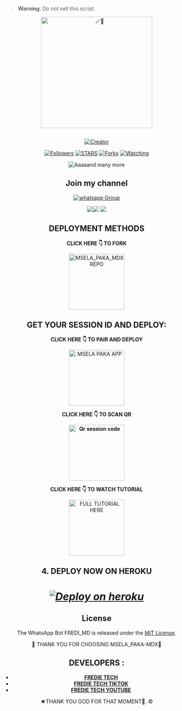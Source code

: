

> **Warning**: Do not sell this script.

<center>

<img alt=🪄🍪 height="300" src="https://telegra.ph/file/4b6a6c37cc8f928649725.jpg">


  <a href="#"><img src="http://readme-typing-svg.herokuapp.com?color=d1fa02&center=true&vCenter=true&multiline=false&lines=MSELA_PAKA_MDX+V3.0.0+RESPONDS+FAST" alt="">
</p>
<p align="center">
<a href="#"><img title="Creator" src="https://img.shields.io/badge/Creator-FREDIE TECH-green.svg?style=for-the-badge&logo=github">


</p>
  <p align="center">
<a href="https://github.com/fred1e?tab=followers"><img title="Followers" src="https://img.shields.io/github/followers/MselaPakamdx?label=Followers&style=social"></a>
<a href="https://github.com/Fred1e/Msela_Paka_mdx/stargazers/"><img title="STARS" src="https://img.shields.io/github/stars/Fred1e/Msela_Paka_mdx?&style=social"></a>
<a href="https://github.com/Fred1e/Msela_Paka_mdx/network/members"><img title="Forks" src="https://img.shields.io/github/forks/Fred1e/Msela_Paka_mdx?style=social"></a>
<a href="https://github.com/Fred1e/Msela_Paka_mdx/watchers"><img title="Watching" src="https://img.shields.io/github/watchers/Fred1e/Msela_Paka_mdx?label=Watching&style=social"></a>
   
![Aaaaand many more](res/readme/context.gif)

 ## Join my channel

<a href="https://whatsapp.com/channel/0029VafeCKHKmCPMtW3bFA08" target="_blank">
    <img alt="whatsapp Group" src="https://img.shields.io/badge/ Whatsapp Support Channel -25D366?style=for-the-badge&logo=whatsapp&logoColor=white" />
  </a>
</p>
<a><img src='https://i.imgur.com/LyHic3i.gif'/></a><a><img src='https://i.imgur.com/LyHic3i.gif'/></a>
<a><img src='https://i.imgur.com/LyHic3i.gif'/></a>

## DEPLOYMENT METHODS
 
**CLICK HERE 👇 TO FORK**

<a href="https://github.com/Fred1e/MSELA_PAKA_MDX/fork"><img src="https://img.shields.io/badge/Fork%20Fredimd%20Repo-gold" alt="MSELA_PAKA_MDX REPO" width="150"></a>

## GET YOUR SESSION ID AND DEPLOY:
  
 **CLICK HERE 👇 TO PAIR AND DEPLOY**
 
  <a href="https://fredietechpaka-6f1d0c190e96.herokuapp.com/"><img src="https://img.shields.io/badge/Pair%20session%20code-blue" alt="MSELA PAKA APP" width="150"></a>

**CLICK HERE 👇 TO SCAN QR**

<a href="https://fredietechpaka-6f1d0c190e96.herokuapp.com/qr"><img src="https://img.shields.io/badge/QR%20session%20code-dark blue" alt="𝐐𝐫 𝐬𝐞𝐬𝐬𝐢𝐨𝐧 𝐜𝐨𝐝𝐞" width="150"></a>

**CLICK HERE 👇 TO WATCH TUTORIAL**

<a href="https://www.youtube.com/@freeonlinetvT1"><img src="https://img.shields.io/badge/WATCH%20FULL%20TUTORIAL-red" alt="FULL TUTORIAL HERE" width="150"></a>

## 4. DEPLOY NOW ON HEROKU 
<h1 align="center">

***[![Deploy on heroku](https://www.herokucdn.com/deploy/button.svg)](https://dashboard.heroku.com/new?template=https://github.com/Fred1e/MSELA_PAKA-MD)***

## License

The WhatsApp Bot FREDI_MD is released under the [MIT License](https://opensource.org/licenses/MIT).

🌟 THANK YOU FOR CHOOSING MSELA_PAKA-MDX🌟

## DEVELOPERS :

- [**FREDIE TECH**](https://github.com/Fred1e)
- [**FREDIE TECH TIKTOK**](https://www.tiktok.com/@frediezra?_t=8mRwDPPcKTm&_r=1)
- [**FREDIE TECH YOUTUBE**](https://www.youtube.com/@freeonlinetvT1)
  
★THANK YOU GOD FOR THAT MOMENT🙏. ©

